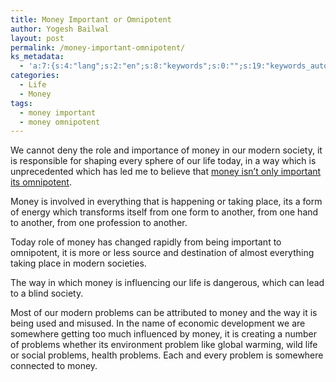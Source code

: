 ```yaml
---
title: Money Important or Omnipotent
author: Yogesh Bailwal
layout: post
permalink: /money-important-omnipotent/
ks_metadata:
  - 'a:7:{s:4:"lang";s:2:"en";s:8:"keywords";s:0:"";s:19:"keywords_autoupdate";s:1:"0";s:11:"description";s:0:"";s:22:"description_autoupdate";s:1:"0";s:5:"title";s:0:"";s:6:"robots";s:12:"index,follow";}'
categories:
  - Life
  - Money
tags:
  - money important
  - money omnipotent
---
```

We cannot deny the role and importance of money in our modern society, it is responsible for shaping every sphere of our life today, in a way which is unprecedented which has led me to believe that [money isn&#8217;t only important its omnipotent][1].

Money is involved in everything that is happening or taking place, its a form of energy which transforms itself from one form to another, from one hand to another, from one profession to another.

Today role of money has changed rapidly from being important to omnipotent, it is more or less source and destination of almost everything taking place in modern societies.

The way in which money is influencing our life is dangerous, which can lead to a blind society.

Most of our modern problems can be attributed to money and the way it is being used and misused. In the name of economic development we are somewhere getting too much influenced by money, it is creating a number of problems whether its environment problem like global warming, wild life or social problems, health problems. Each and every problem is somewhere connected to money.

 [1]: http://www.philosophyinlife.info/627/money-important-omnipotent.htm